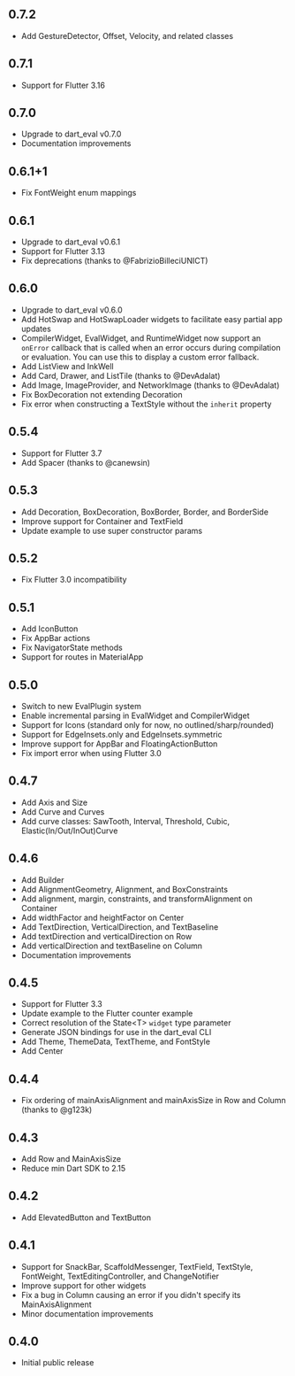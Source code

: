 ## 0.7.2
- Add GestureDetector, Offset, Velocity, and related classes

## 0.7.1
- Support for Flutter 3.16

## 0.7.0
- Upgrade to dart_eval v0.7.0
- Documentation improvements

## 0.6.1+1
- Fix FontWeight enum mappings

## 0.6.1
- Upgrade to dart_eval v0.6.1
- Support for Flutter 3.13
- Fix deprecations (thanks to @FabrizioBilleciUNICT)

## 0.6.0
- Upgrade to dart_eval v0.6.0
- Add HotSwap and HotSwapLoader widgets to facilitate easy partial app
  updates
- CompilerWidget, EvalWidget, and RuntimeWidget now support an `onError` callback
  that is called when an error occurs during compilation or evaluation. You can
  use this to display a custom error fallback.
- Add ListView and InkWell
- Add Card, Drawer, and ListTile (thanks to @DevAdalat)
- Add Image, ImageProvider, and NetworkImage (thanks to @DevAdalat)
- Fix BoxDecoration not extending Decoration
- Fix error when constructing a TextStyle without the `inherit` property

## 0.5.4
- Support for Flutter 3.7
- Add Spacer (thanks to @canewsin)

## 0.5.3
- Add Decoration, BoxDecoration, BoxBorder, Border, and BorderSide
- Improve support for Container and TextField
- Update example to use super constructor params

## 0.5.2
- Fix Flutter 3.0 incompatibility

## 0.5.1
- Add IconButton
- Fix AppBar actions
- Fix NavigatorState methods
- Support for routes in MaterialApp

## 0.5.0
- Switch to new EvalPlugin system
- Enable incremental parsing in EvalWidget and CompilerWidget
- Support for Icons (standard only for now, no outlined/sharp/rounded)
- Support for EdgeInsets.only and EdgeInsets.symmetric
- Improve support for AppBar and FloatingActionButton
- Fix import error when using Flutter 3.0

## 0.4.7
- Add Axis and Size
- Add Curve and Curves
- Add curve classes: SawTooth, Interval, Threshold, Cubic, 
  Elastic(In/Out/InOut)Curve

## 0.4.6
- Add Builder
- Add AlignmentGeometry, Alignment, and BoxConstraints
- Add alignment, margin, constraints, and transformAlignment on Container
- Add widthFactor and heightFactor on Center
- Add TextDirection, VerticalDirection, and TextBaseline
- Add textDirection and verticalDirection on Row
- Add verticalDirection and textBaseline on Column
- Documentation improvements

## 0.4.5
- Support for Flutter 3.3
- Update example to the Flutter counter example
- Correct resolution of the State&lt;T&gt; `widget` type parameter
- Generate JSON bindings for use in the dart_eval CLI
- Add Theme, ThemeData, TextTheme, and FontStyle
- Add Center

## 0.4.4
- Fix ordering of mainAxisAlignment and mainAxisSize in Row and Column
  (thanks to @g123k)

## 0.4.3
- Add Row and MainAxisSize
- Reduce min Dart SDK to 2.15

## 0.4.2
- Add ElevatedButton and TextButton

## 0.4.1
- Support for SnackBar, ScaffoldMessenger, TextField, TextStyle, FontWeight, 
  TextEditingController, and ChangeNotifier
- Improve support for other widgets
- Fix a bug in Column causing an error if you didn't specify its
  MainAxisAlignment
- Minor documentation improvements

## 0.4.0
- Initial public release
